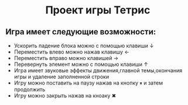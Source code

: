 <h1 align="center">Проект игры Тетрис</h1>
<h2>Игра имеет следующие возможности:</h2>
<ul>
  <li>Ускорить падение блока можно с помощью клавиши ↓</li>
  <li>Переместить влево можно нажав клавишу ←</li>
  <li>Переместить вправо можно клавишей →</li>
  <li>Перевернуть элемент можно с помощью клавиши ↑</li>
  <li>Игра имеет звуковые эффекты движения,главной темы,окончания игры и удаление заполненной строки</li>
  <li>Игру можно поставить на паузу нажав на кнопку &#9208; и затем продолжить</li>
  <li>Игру можно закрыть нажав на кноаку &#10006;</li>
</ul>
